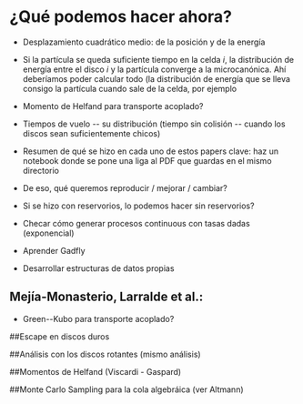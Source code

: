 # ¿Qué podemos hacer ahora?

- Desplazamiento cuadrático medio: de la posición y de la energía

- Si la partícula se queda suficiente tiempo en la celda $i$, la distribución de energía entre el disco $i$ y la partícula converge a la microcanónica. Ahí deberíamos poder calcular todo (la distribución de energía que se lleva consigo la partícula cuando sale de la celda, por ejemplo

- Momento de Helfand para transporte acoplado?

- Tiempos de vuelo -- su distribución (tiempo sin colisión -- cuando los discos sean suficientemente chicos)

- Resumen de qué se hizo en cada uno de estos papers clave:
haz un notebook donde se pone una liga al PDF que guardas en el mismo directorio

- De eso, qué queremos reproducir / mejorar / cambiar?

- Si se hizo con reservorios, lo podemos hacer sin reservorios?

- Checar cómo generar procesos continuous con tasas dadas (exponencial)

- Aprender Gadfly

- Desarrollar estructuras de datos propias

## Mejía-Monasterio, Larralde et al.:
- Green--Kubo para transporte acoplado?

##Escape en discos duros

##Análisis con los discos rotantes (mismo análisis)

##Momentos de Helfand (Viscardi - Gaspard)

##Monte Carlo Sampling para la cola algebráica (ver Altmann)
